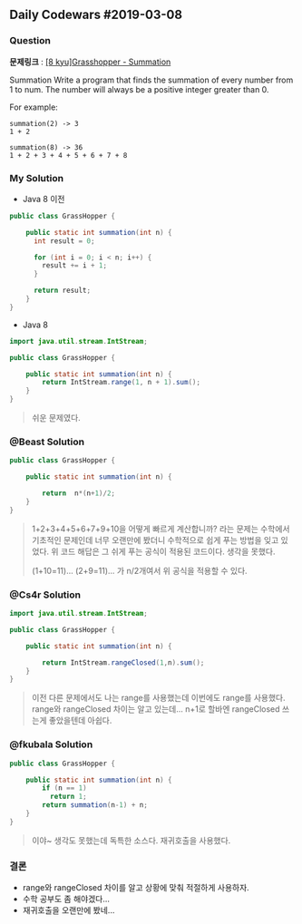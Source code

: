 Daily Codewars #2019-03-08
--------------------------

### Question

**문제링크** : [[8 kyu]Grasshopper - Summation](https://www.codewars.com/kata/grasshopper-summation)

Summation Write a program that finds the summation of every number from 1 to num. The number will always be a positive integer greater than 0.

For example:

```
summation(2) -> 3
1 + 2

summation(8) -> 36
1 + 2 + 3 + 4 + 5 + 6 + 7 + 8

```

### My Solution

-	Java 8 이전

```java
public class GrassHopper {

    public static int summation(int n) {
      int result = 0;

      for (int i = 0; i < n; i++) {
        result += i + 1;
      }

      return result;    	
    }
}
```

-	Java 8

```java
import java.util.stream.IntStream;

public class GrassHopper {

    public static int summation(int n) {    	
    	return IntStream.range(1, n + 1).sum();    	
    }
}
```

> 쉬운 문제였다.

### @Beast Solution

```java
public class GrassHopper {

    public static int summation(int n) {

        return  n*(n+1)/2;
    }
}

```

> 1+2+3+4+5+6+7+9+10을 어떻게 빠르게 계산합니까? 라는 문제는 수학에서 기초적인 문제인데 너무 오랜만에 봤더니 수학적으로 쉽게 푸는 방법을 잊고 있었다. 위 코드 해답은 그 쉬게 푸는 공식이 적용된 코드이다. 생각을 못했다.
>
> (1+10=11)... (2+9=11)... 가 n/2개여서 위 공식을 적용할 수 있다.

### @Cs4r Solution

```java
import java.util.stream.IntStream;

public class GrassHopper {

    public static int summation(int n) {

        return IntStream.rangeClosed(1,n).sum();
    }
}
```

> 이전 다른 문제에서도 나는 range를 사용했는데 이번에도 range를 사용했다. range와 rangeClosed 차이는 알고 있는데... n+1로 할바엔 rangeClosed 쓰는게 좋았을텐데 아쉽다.

### @fkubala Solution

```java
public class GrassHopper {

    public static int summation(int n) {
        if (n == 1)
          return 1;
        return summation(n-1) + n;
    }
}
```

> 이야~ 생각도 못했는데 독특한 소스다. 재귀호출을 사용했다.

### 결론

-	range와 rangeClosed 차이를 알고 상황에 맞춰 적절하게 사용하자.
-	수학 공부도 좀 해야겠다...
-	재귀호출을 오랜만에 봤네...
